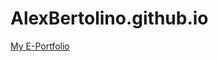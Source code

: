 # AlexBertolino.github.io
<a href="https://alexbertolino.github.io/E-Portfolio/">My E-Portfolio</a>
